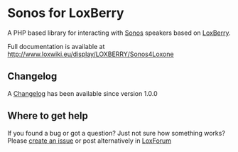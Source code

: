 Sonos for LoxBerry
==================

A PHP based library for interacting with [Sonos](http://www.sonos.com/) speakers based on 
[LoxBerry](http://www.loxwiki.eu/display/LOXBERRY/LoxBerry/).  

Full documentation is available at http://www.loxwiki.eu/display/LOXBERRY/Sonos4Loxone  


Changelog
---------
A [Changelog](//github.com/Liver64/LoxBerry-Sonos/blob/master/webfrontend/html/changelog.txt) has been available since version 1.0.0


Where to get help
-----------------
If you found a bug or got a question? Just not sure how something works?  
Please [create an issue](//github.com/Liver64/LoxBerry-Sonos/issues) or post alternatively in [LoxForum](https://www.loxforum.com/forum/projektforen/loxberry/plugins/74862-loxberry-sonos-plugin-verf%C3%BCgbar)